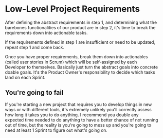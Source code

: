 # Low-Level Project Requirements
After defining the abstract requirements in step 1, and determining what the barebones functionalities of our product are in step 2, it's time to break the requirements down into actionable tasks.

If the requirements defined in step 1 are insufficient or need to be updated, repeat step 1 and come back.

Once you have proper requirements, break them down into actionables (called user stories in Scrum) which will be self-assigned by each Developer to themselves. Basically just turn the abstract goals into concrete doable goals. It's the Product Owner's responsibility to decide which tasks land on each Sprint.

## You're going to fail
If you're starting a new project that requires you to develop things in new ways or with different tools, it's extremely unlikely you'll correctly assess how long it takes you to do anything. I recommend you double any expected time needed to do anything to have a better chance of not running out of time, but the reality is you're going to mess up and you're going to need at least 1 Sprint to figure out what's going on.
